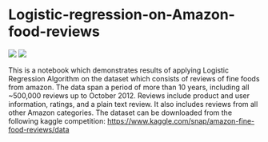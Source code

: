# Logistic-regression-on-Amazon-food-reviews

<img src = https://d2o2utebsixu4k.cloudfront.net/media/images/9a57ce9a-b10c-4ed0-9729-50d979af0a6f.jpg>

<img src =https://raw.githubusercontent.com/ritchieng/machine-learning-stanford/master/w3_logistic_regression_regularization/logistic_regression.png>

This is a notebook which demonstrates results of applying Logistic Regression Algorithm on the dataset which consists of reviews of fine foods from amazon. The data span a period of more than 10 years, including all ~500,000 reviews up to October 2012. Reviews include product and user information, ratings, and a plain text review. It also includes reviews from all other Amazon categories. The dataset can be downloaded from the following kaggle competition: https://www.kaggle.com/snap/amazon-fine-food-reviews/data

